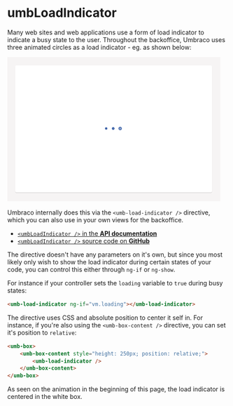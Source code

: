 # umbLoadIndicator

Many web sites and web applications use a form of load indicator to indicate a busy state to the user. Throughout the backoffice, Umbraco uses three animated circles as a load indicator - eg. as shown below:

![Example of the load indicator](../../../../../10/umbraco-cms/reference/angular/directives/images/umbLoadIndicator.gif)

Umbraco internally does this via the `<umb-load-indicator />` directive, which you can also use in your own views for the backoffice.

* [`<umbLoadIndicator />` in the **API documentation**](https://apidocs.umbraco.com/v11/ui/#/api/umbraco.directives.directive:umbLoadIndicator)
* [`<umbLoadIndicator />` source code on **GitHub**](https://github.com/umbraco/Umbraco-CMS/blob/v8/contrib/src/Umbraco.Web.UI.Client/src/common/directives/components/umbloadindicator.directive.js)

The directive doesn't have any parameters on it's own, but since you most likely only wish to show the load indicator during certain states of your code, you can control this either through `ng-if` or `ng-show`.

For instance if your controller sets the `loading` variable to `true` during busy states:

```html
<umb-load-indicator ng-if="vm.loading"></umb-load-indicator>
```

The directive uses CSS and absolute position to center it self in. For instance, if you're also using the `<umb-box-content />` directive, you can set it's position to `relative`:

```html
<umb-box>
    <umb-box-content style="height: 250px; position: relative;">
        <umb-load-indicator />
    </umb-box-content>
</umb-box>
```

As seen on the animation in the beginning of this page, the load indicator is centered in the white box.
